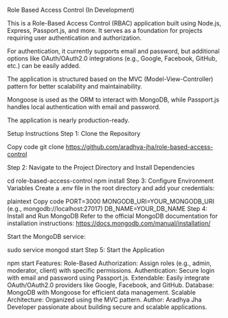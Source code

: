 Role Based Access Control (In Development)

This is a Role-Based Access Control (RBAC) application built using Node.js, Express, Passport.js, and more. It serves as a foundation for projects requiring user authentication and authorization.

For authentication, it currently supports email and password, but additional options like OAuth/OAuth2.0 integrations (e.g., Google, Facebook, GitHub, etc.) can be easily added.

The application is structured based on the MVC (Model-View-Controller) pattern for better scalability and maintainability.

Mongoose is used as the ORM to interact with MongoDB, while Passport.js handles local authentication with email and password.

The application is nearly production-ready.

Setup Instructions
Step 1: Clone the Repository

Copy code
git clone https://github.com/aradhya-jha/role-based-access-control

Step 2: Navigate to the Project Directory and Install Dependencies

cd role-based-access-control
npm install
Step 3: Configure Environment Variables
Create a .env file in the root directory and add your credentials:

plaintext
Copy code
PORT=3000
MONGODB_URI=YOUR_MONGODB_URI (e.g., mongodb://localhost:27017)
DB_NAME=YOUR_DB_NAME
Step 4: Install and Run MongoDB 
Refer to the official MongoDB documentation for installation instructions:
https://docs.mongodb.com/manual/installation/

Start the MongoDB service:


sudo service mongod start
Step 5: Start the Application


npm start
Features:
Role-Based Authorization: Assign roles (e.g., admin, moderator, client) with specific permissions.
Authentication: Secure login with email and password using Passport.js.
Extendable: Easily integrate OAuth/OAuth2.0 providers like Google, Facebook, and GitHub.
Database: MongoDB with Mongoose for efficient data management.
Scalable Architecture: Organized using the MVC pattern.
Author:
Aradhya Jha
Developer passionate about building secure and scalable applications.
